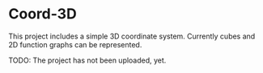 # Coord-3D
This project includes a simple 3D coordinate system.
Currently cubes and 2D function graphs can be represented.

TODO: The project has not been uploaded, yet.

